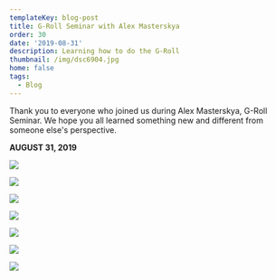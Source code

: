 ```yaml
---
templateKey: blog-post
title: G-Roll Seminar with Alex Masterskya
order: 30
date: '2019-08-31'
description: Learning how to do the G-Roll
thumbnail: /img/dsc6904.jpg
home: false
tags:
  - Blog
---
```

Thank you to everyone who joined us during Alex Masterskya, G-Roll Seminar. We hope you all learned something new and different from someone else's perspective.

**AUGUST 31, 2019**

![](/img/dsc6897.jpg)

![](/img/dsc6898.jpg)

![](/img/dsc6899.jpg)

![](/img/dsc6902.jpg)

![](/img/dsc6901.jpg)

![](/img/dsc6900.jpg)

![](/img/dsc6904.jpg)
